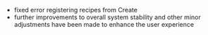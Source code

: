 - fixed error registering recipes from Create
- further improvements to overall system stability and other minor adjustments have been made to enhance the user experience
